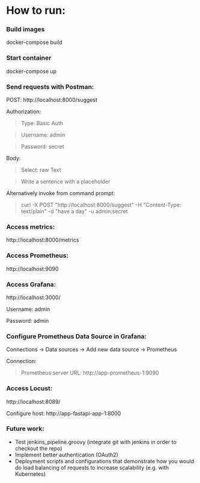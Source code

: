 # How to run:

### Build images

docker-compose build

### Start container

docker-compose up

### Send requests with Postman:

POST: http://localhost:8000/suggest

Authorization:

> Type: Basic Auth

> Username: admin

> Password: secret

Body:

> Select: raw Text

> Write a sentence with a <blank> placeholder

Alternatively invoke from command prompt:

> curl -X POST "http://localhost:8000/suggest" -H "Content-Type: text/plain" -d "have a <blank> day" -u admin:secret

### Access metrics:

http://localhost:8000/metrics

### Access Prometheus:

http://localhost:9090

### Access Grafana:

http://localhost:3000/

Username: admin

Password: admin

### Configure Prometheus Data Source in Grafana:

Connections -> Data sources -> Add new data source -> Prometheus

Connection:

> Prometheus server URL: http://app-prometheus-1:9090

### Access Locust:

http://localhost:8089/

Configure host: http://app-fastapi-app-1:8000

### Future work:

- Test jenkins_pipeline.groovy (integrate git with jenkins in order to checkout the repo)
- Implement better authentication (OAuth2)
- Deployment scripts and configurations that demonstrate how you would do load balancing of requests to increase scalability (e.g. with Kubernetes)

